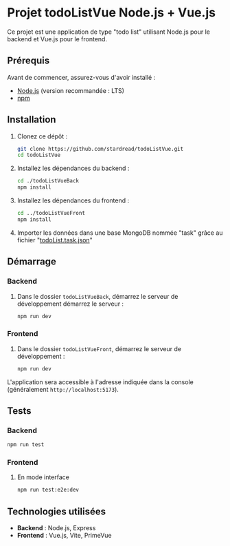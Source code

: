 # Projet todoListVue Node.js + Vue.js

Ce projet est une application de type "todo list" utilisant Node.js pour le backend et Vue.js pour le frontend.

## Prérequis

Avant de commencer, assurez-vous d'avoir installé :
- [Node.js](https://nodejs.org/) (version recommandée : LTS)
- [npm](https://www.npmjs.com/)

## Installation

1. Clonez ce dépôt :
   ```sh
   git clone https://github.com/stardread/todoListVue.git
   cd todoListVue
   ```

2. Installez les dépendances du backend :
   ```sh
   cd ./todoListVueBack
   npm install
   ```

3. Installez les dépendances du frontend :
   ```sh
   cd ../todoListVueFront
   npm install
   ```
4. Importer les données dans une base MongoDB nommée "task" grâce au fichier "[todoList.task.json](https://github.com/stardread/todoListVue/blob/main/todoList.task.json)" 

## Démarrage

### Backend

1. Dans le dossier `todoListVueBack`, démarrez le serveur de développement démarrez le serveur :
   ```sh
   npm run dev
   ```

### Frontend

1. Dans le dossier `todoListVueFront`, démarrez le serveur de développement :
   ```sh
   npm run dev
   ```

L'application sera accessible à l'adresse indiquée dans la console (généralement `http://localhost:5173`).

## Tests

### Backend
   ```sh
   npm run test
   ```

### Frontend
1. En mode interface
   ```sh
   npm run test:e2e:dev
   ```

## Technologies utilisées

- **Backend** : Node.js, Express
- **Frontend** : Vue.js, Vite, PrimeVue

